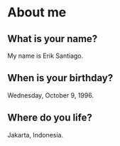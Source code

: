 # About me

## What is your name?

My name is Erik Santiago.

## When is your birthday?

Wednesday, October 9, 1996.

## Where do you life?

Jakarta, Indonesia.

